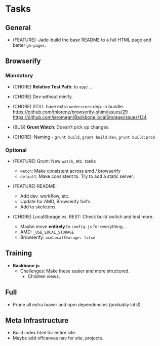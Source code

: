 Tasks
=====

## General

* (FEATURE): Jade-build the base README to a full HTML page and better
  `gh-pages`.

## Browserify

### Mandatory

* (CHORE) **Relative Test Path**: to `app/`...

* (CHORE) Dev without minify.

* (CHORE) STILL have extra `underscore` dep. in bundle.
  https://github.com/thlorenz/browserify-shim/issues/29
  https://github.com/jeromegn/Backbone.localStorage/issues/134

* (BUG) **Grunt Watch**: Doesn't pick up changes.

* (CHORE): Naming - `grunt build`, `grunt build:dev`, `grunt build:prod`

### Optional

* (FEATURE) Grunt: New `watch`, etc. tasks
    * `watch`: Make consistent across amd / browserify
    * `default`: Make consistent to. Try to add a static server.

* (FEATURE) README:
    * Add dev. workflow, etc.
    * Update for AMD, Browserify full's.
    * Add to skeletons.

* (CHORE) LocalStorage vs. REST: Check build switch and test more.
    * Maybe move **entirely** to `config.js` for everything...
    * AMD: `_USE_LOCAL_STORAGE`
    * Browserify: `useLocalStorage: false`

## Training

* **Backbone.js**
    * Challenges: Make these easier and more structured.
        * Children views.

## Full

* Prune all extra bower and npm dependencies (probably lots!)

## Meta Infrastructure

* Build index.html for entire site.
* Maybe add offcanvas nav for site, projects.
